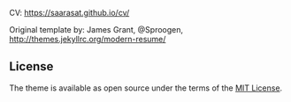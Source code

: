 
CV: https://saarasat.github.io/cv/

Original template by: James Grant, @Sproogen, http://themes.jekyllrc.org/modern-resume/

## License

The theme is available as open source under the terms of the [MIT License](https://opensource.org/licenses/MIT).
